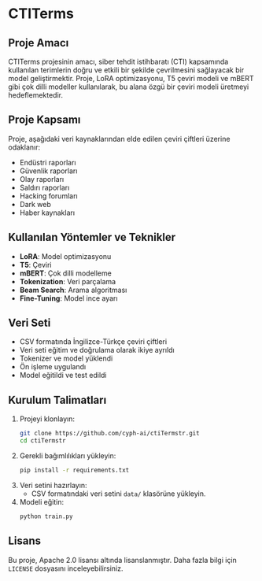# CTITerms

## Proje Amacı
CTITerms projesinin amacı, siber tehdit istihbaratı (CTI) kapsamında kullanılan terimlerin doğru ve etkili bir şekilde çevrilmesini sağlayacak bir model geliştirmektir. Proje, LoRA optimizasyonu, T5 çeviri modeli ve mBERT gibi çok dilli modeller kullanılarak, bu alana özgü bir çeviri modeli üretmeyi hedeflemektedir.

## Proje Kapsamı
Proje, aşağıdaki veri kaynaklarından elde edilen çeviri çiftleri üzerine odaklanır:
- Endüstri raporları
- Güvenlik raporları
- Olay raporları
- Saldırı raporları
- Hacking forumları
- Dark web
- Haber kaynakları

## Kullanılan Yöntemler ve Teknikler
- **LoRA**: Model optimizasyonu
- **T5**: Çeviri
- **mBERT**: Çok dilli modelleme
- **Tokenization**: Veri parçalama
- **Beam Search**: Arama algoritması
- **Fine-Tuning**: Model ince ayarı

## Veri Seti
- CSV formatında İngilizce-Türkçe çeviri çiftleri
- Veri seti eğitim ve doğrulama olarak ikiye ayrıldı
- Tokenizer ve model yüklendi
- Ön işleme uygulandı
- Model eğitildi ve test edildi

## Kurulum Talimatları
1. Projeyi klonlayın:
    ```bash
    git clone https://github.com/cyph-ai/ctiTermstr.git
    cd ctiTermstr
    ```
2. Gerekli bağımlılıkları yükleyin:
    ```bash
    pip install -r requirements.txt
    ```
3. Veri setini hazırlayın:
    - CSV formatındaki veri setini `data/` klasörüne yükleyin.
4. Modeli eğitin:
    ```bash
    python train.py
    ```

## Lisans
Bu proje, Apache 2.0 lisansı altında lisanslanmıştır. Daha fazla bilgi için `LICENSE` dosyasını inceleyebilirsiniz.
